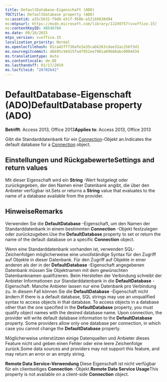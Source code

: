```yaml
---
title: DefaultDatabase-Eigenschaft (ADO)
TOCTitle: DefaultDatabase property (ADO)
ms:assetid: a35c5631-f9d9-e51f-950b-e52169830d94
ms:mtpsurl: https://msdn.microsoft.com/library/JJ249757(v=office.15)
ms:contentKeyID: 48546784
ms.date: 09/18/2015
mtps_version: v=office.15
localization_priority: Normal
ms.openlocfilehash: 01ca42ff738afe3a35cab6263cdae32ac256f3d1
ms.sourcegitcommit: d6695c94415fa47952ee7961a69660abc0904434
ms.translationtype: Auto
ms.contentlocale: de-DE
ms.lasthandoff: 01/17/2019
ms.locfileid: "28702642"
---
```

# <a name="defaultdatabase-property-ado"></a><span data-ttu-id="262a1-102">DefaultDatabase-Eigenschaft (ADO)</span><span class="sxs-lookup"><span data-stu-id="262a1-102">DefaultDatabase property (ADO)</span></span>


<span data-ttu-id="262a1-103">**Betrifft**: Access 2013, Office 2013</span><span class="sxs-lookup"><span data-stu-id="262a1-103">**Applies to**: Access 2013, Office 2013</span></span>

<span data-ttu-id="262a1-104">Gibt die Standarddatenbank für ein [Connection](connection-object-ado.md)-Objekt an.</span><span class="sxs-lookup"><span data-stu-id="262a1-104">Indicates the default database for a [Connection](connection-object-ado.md) object.</span></span>

## <a name="settings-and-return-values"></a><span data-ttu-id="262a1-105">Einstellungen und Rückgabewerte</span><span class="sxs-lookup"><span data-stu-id="262a1-105">Settings and return values</span></span>

<span data-ttu-id="262a1-106">Mit dieser Eigenschaft wird ein **String** -Wert festgelegt oder zurückgegeben, der den Namen einer Datenbank angibt, die über den Anbieter verfügbar ist.</span><span class="sxs-lookup"><span data-stu-id="262a1-106">Sets or returns a **String** value that evaluates to the name of a database available from the provider.</span></span>

## <a name="remarks"></a><span data-ttu-id="262a1-107">Hinweise</span><span class="sxs-lookup"><span data-stu-id="262a1-107">Remarks</span></span>

<span data-ttu-id="262a1-108">Verwenden Sie die **DefaultDatabase** -Eigenschaft, um den Namen der Standarddatenbank in einem bestimmten **Connection** -Objekt festzulegen oder zurückzugeben.</span><span class="sxs-lookup"><span data-stu-id="262a1-108">Use the **DefaultDatabase** property to set or return the name of the default database on a specific **Connection** object.</span></span>

<span data-ttu-id="262a1-p101">Wenn eine Standarddatenbank vorhanden ist, verwenden SQL-Zeichenfolgen möglicherweise eine unvollständige Syntax für den Zugriff auf Objekte in dieser Datenbank. Für den Zugriff auf Objekte in einer anderen als der in der **DefaultDatabase** -Eigenschaft angegebenen Datenbank müssen Sie Objektnamen mit dem gewünschten Datenbanknamen qualifizieren. Beim Herstellen der Verbindung schreibt der Anbieter Informationen zur Standarddatenbank in die **DefaultDatabase** -Eigenschaft. Manche Anbieter lassen nur eine Datenbank pro Verbindung zu. In diesem Fall können Sie die **DefaultDatabase** -Eigenschaft nicht ändern.</span><span class="sxs-lookup"><span data-stu-id="262a1-p101">If there is a default database, SQL strings may use an unqualified syntax to access objects in that database. To access objects in a database other than the one specified in the **DefaultDatabase** property, you must qualify object names with the desired database name. Upon connection, the provider will write default database information to the **DefaultDatabase** property. Some providers allow only one database per connection, in which case you cannot change the **DefaultDatabase** property.</span></span>

<span data-ttu-id="262a1-113">Möglicherweise unterstützen einige Datenquellen und Anbieter dieses Feature nicht und geben einen Fehler oder eine leere Zeichenfolge zurück.</span><span class="sxs-lookup"><span data-stu-id="262a1-113">Some data sources and providers may not support this feature, and may return an error or an empty string.</span></span>

<span data-ttu-id="262a1-114">**Remote Data Service-Verwendung** Diese Eigenschaft ist nicht verfügbar für ein clientseitiges **Connection** -Objekt.</span><span class="sxs-lookup"><span data-stu-id="262a1-114">**Remote Data Service Usage**This property is not available on a client-side **Connection** object.</span></span>

